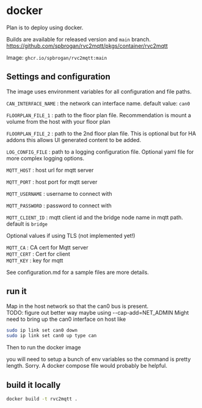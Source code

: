 # docker

Plan is to deploy using docker. 

Builds are available for released version and `main` branch.
<https://github.com/spbrogan/rvc2mqtt/pkgs/container/rvc2mqtt>

Image: `ghcr.io/spbrogan/rvc2mqtt:main`

## Settings and configuration

The image uses environment variables for all configuration and file paths.

`CAN_INTERFACE_NAME` : the network can interface name.  default value: `can0`

`FLOORPLAN_FILE_1` : path to the floor plan file.  Recommendation is mount a volume from the host with your floor plan

`FLOORPLAN_FILE_2` : path to the 2nd floor plan file.  This is optional but for HA addons this allows UI generated content to be added.

`LOG_CONFIG_FILE` : path to a logging configuration file.  Optional yaml file for more complex logging options.

`MQTT_HOST` : host url for mqtt server

`MQTT_PORT` : host port for mqtt server

`MQTT_USERNAME` : username to connect with

`MQTT_PASSWORD` : password to connect with

`MQTT_CLIENT_ID` : mqtt client id and the bridge node name in mqtt path.  default is `bridge`

Optional values if using TLS (not implemented yet!)

`MQTT_CA` : CA cert for Mqtt server  
`MQTT_CERT` : Cert for client  
`MQTT_KEY` : key for mqtt

See configuration.md for a sample files are more details.

## run it

Map in the host network so that the can0 bus is present.  
TODO: figure out better way maybe using --cap-add=NET_ADMIN
Might need to bring up the can0 interface on host like

```bash
sudo ip link set can0 down
sudo ip link set can0 up type can
```
Then to run the docker image

you will need to setup a bunch of env variables so the command is pretty length.  Sorry.  A docker compose file would probably be helpful.

## build it locally

```bash
docker build -t rvc2mqtt .
```
